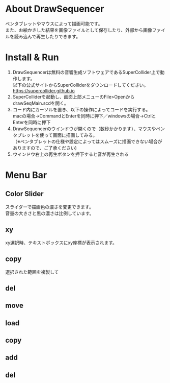 # About DrawSequencer
ペンタブレットやマウスによって描画可能です。<br>
また、お絵かきした結果を画像ファイルとして保存したり、外部から画像ファイルを読み込んで再生したりできます。

# Install & Run
1) DrawSequencerは無料の音響生成ソフトウェアであるSuperCollider上で動作します。<br>
   以下の公式サイトからSuperColliderをダウンロードしてください。<br>
   https://supercollider.github.io
2) SuperColliderを起動し、画面上部メニューのFile>OpenからdrawSeqMain.scdを開く。
3) コード内にカーソルを置き、以下の操作によってコードを実行する。<br>
   macの場合→CommandとEnterを同時に押下／windowsの場合→CtrlとEnterを同時に押下
4) DrawSequencerのウインドウが開くので（数秒かかります）、マウスやペンタブレットを使って画面に描画してみる。<br>
  （※ペンタブレットの仕様や設定によってはスムーズに描画できない場合がありますので、ご了承ください)
5) ウインドウ右上の再生ボタンを押下すると音が再生される

# Menu Bar
## Color Slider
スライダーで描画色の濃さを変更できます。<br>
音量の大きさと黒の濃さは比例しています。

## xy
xy選択時、テキストボックスにxy座標が表示されます。

## copy
選択された範囲を複製して

## del

## move
## load


## copy

## add

## del
